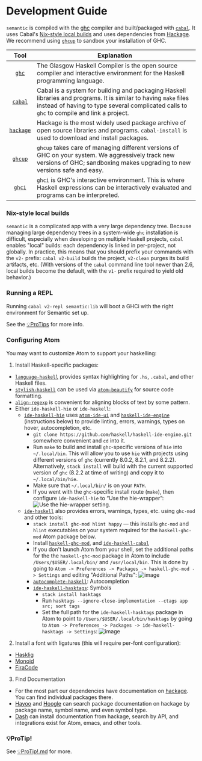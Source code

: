 # Development Guide

`semantic` is compiled with the [ghc](https://www.haskell.org/ghc/) compiler and built/packaged with [`cabal`](https://cabal.readthedocs.io/en/latest/). It uses Cabal's [Nix-style local builds](https://www.haskell.org/cabal/users-guide/nix-local-build-overview.html) and uses dependencies from [Hackage](http://hackage.haskell.org/). We recommend using [`ghcup`](https://www.haskell.org/ghcup/) to sandbox your installation of GHC.

| Tool | Explanation |
| :-------------: |-------------|
| [`ghc`](https://www.haskell.org/ghc/) | The Glasgow Haskell Compiler is the open source compiler and interactive environment for the Haskell programming language. |
| [`cabal`](https://www.haskell.org/cabal/) | Cabal is a system for building and packaging Haskell libraries and programs. It is similar to having `make` files instead of having to type several complicated calls to `ghc` to compile and link a project. |
| [`hackage`](https://hackage.haskell.org/) | Hackage is the most widely used package archive of open source libraries and programs. `cabal-install` is used to download and install packages. |
| [`ghcup`](https://www.haskell.org/ghcup/) | `ghcup` takes care of managing different versions of GHC on your system. We aggressively track new versions of GHC; sandboxing makes upgrading to new versions safe and easy. |
| [`ghci`](https://downloads.haskell.org/~ghc/5.04/docs/html/users_guide/ghci.html) | `ghci` is GHC's interactive environment. This is where Haskell expressions can be interactively evaluated and programs can be interpreted. |

### Nix-style local builds

`semantic` is a complicated app with a very large dependency tree. Because managing large dependency trees in a system-wide `ghc` installation is difficult, especially when developing on multiple Haskell projects, `cabal` enables "local" builds: each dependency is linked in per-project, not globally. In practice, this means that you should prefix your commands with the `v2-` prefix: `cabal v2-build` builds the project, `v2-clean` purges its build artifacts, etc. (With versions of the `cabal` command line tool newer than 2.6, local builds become the default, with the `v1-` prefix required to yield old behavior.)

### Running a REPL

Running `cabal v2-repl semantic:lib` will boot a GHCi with the right environment for Semantic set up.

See the [💡ProTips](💡ProTip!.md#ghci) for more info.

### Configuring Atom

You may want to customize Atom to support your haskelling:

1. Install Haskell-specific packages:
  - [`language-haskell`](https://atom.io/packages/language-haskell) provides syntax highlighting for `.hs`, `.cabal`, and other Haskell files.
  - [`stylish-haskell`](https://github.com/jaspervdj/stylish-haskell) can be used via [`atom-beautify`](https://atom.io/packages/atom-beautify) for source code formatting.
  - [`align-regexp`](https://atom.io/packages/align-regexp) is convenient for aligning blocks of text by some pattern.
  - Either `ide-haskell-hie` or `ide-haskell`:
    - [`ide-haskell-hie`](https://atom.io/packages/ide-haskell-hie) uses [`atom-ide-ui`](https://atom.io/packages/atom-ide-ui) and [`haskell-ide-engine`](https://github.com/haskell/haskell-ide-engine) (instructions below) to provide linting, errors, warnings, types on hover, autocompletion, etc.
      - `git clone https://github.com/haskell/haskell-ide-engine.git` somewhere convenient and `cd` into it.
      - Run `make` to build and install `ghc`-specific versions of `hie` into `~/.local/bin`. This will allow you to use `hie` with projects using different versions of `ghc` (currently 8.0.2, 8.2.1, and 8.2.2). Alternatively, `stack install` will build with the current supported version of `ghc` (8.2.2 at time of writing) and copy it to `~/.local/bin/hie`.
      - Make sure that `~/.local/bin/` is on your `PATH`.
      - If you went with the `ghc`-specific install route (`make`), then configure `ide-haskell-hie` to “Use the hie-wrapper”: ![Use the hie-wrapper setting](https://user-images.githubusercontent.com/59671/37608252-74efb0c4-2b70-11e8-8f24-f60650a59f66.png).
    - [`ide-haskell`](https://atom.io/packages/ide-haskell) also provides errors, warnings, types, etc. using `ghc-mod` and other tools:
      - `stack install ghc-mod hlint happy` — this installs `ghc-mod` and `hlint` executables on your system required for the `haskell-ghc-mod` Atom package below.
      - Install [`haskell-ghc-mod`](https://atom.io/packages/haskell-ghc-mod), and [`ide-haskell-cabal`](https://atom.io/packages/ide-haskell-cabal)
      - If you don't launch Atom from your shell, set the additional paths for the the `haskell-ghc-mod` package in Atom to include `/Users/$USER/.local/bin/` and `/usr/local/bin`. This is done by going to `Atom -> Preferences -> Packages -> haskell-ghc-mod -> Settings` and editing "Additional Paths":
  ![image](https://user-images.githubusercontent.com/875834/31060015-5ff171b0-a6c0-11e7-9f44-65ff776cd9a2.png)
      - [`autocomplete-haskell`](https://atom.io/packages/autocomplete-haskell): Autocompletion
      - [`ide-haskell-hasktags`](https://atom.io/packages/ide-haskell-hasktags): Symbols
        -  `stack install hasktags`
        -  Run `hasktags --ignore-close-implementation --ctags app src; sort tags`
        -  Set the full path for the `ide-haskell-hasktags` package in Atom to point to `/Users/$USER/.local/bin/hasktags` by going to `Atom -> Preferences -> Packages -> ide-haskell-hasktags -> Settings`:
        ![image](https://user-images.githubusercontent.com/875834/31060038-a2911db8-a6c0-11e7-860d-07b0a45514bc.png)
2. Install a font with ligatures (this will require per-font configuration):
  - [Hasklig](https://github.com/i-tu/Hasklig)
  - [Monoid](http://larsenwork.com/monoid/)
  - [FiraCode](https://github.com/tonsky/FiraCode)
3. Find Documentation
  - For the most part our dependencies have documentation on [hackage](http://hackage.haskell.org/packages/). You can find individual packages there.
  - [Hayoo](http://hayoo.fh-wedel.de/) and [Hoogle](https://www.haskell.org/hoogle/) can search package documentation on hackage by package name, symbol name, and even symbol type.
  - [Dash](https://kapeli.com/dash) can install documentation from hackage, search by API, and integrations exist for Atom, emacs, and other tools.

### 💡ProTip!

See [💡ProTip!.md](💡ProTip!.md) for more.
